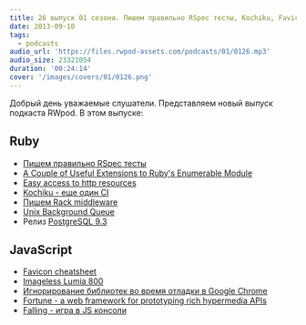 ```yaml
---
title: 26 выпуск 01 сезона. Пишем правильно RSpec тесты, Kochiku, Favicon cheatsheet и прочее
date: 2013-09-10
tags:
  - podcasts
audio_url: 'https://files.rwpod-assets.com/podcasts/01/0126.mp3'
audio_size: 23321054
duration: '00:24:14'
cover: '/images/covers/01/0126.png'
---
```


Добрый день уважаемые слушатели. Представляем новый выпуск подкаста RWpod. В этом выпуске:

## Ruby

- [Пишем правильно RSpec тесты](http://betterspecs.org/)
- [A Couple of Useful Extensions to Ruby's Enumerable Module](http://batsov.com/articles/2013/09/03/a-couple-of-useful-extensions-to-rubys-enumerable-module/)
- [Easy access to http resources](http://shvets.github.io/blog/2013/09/07/easy_access_to_http_resources.html)
- [Kochiku - еще один CI](http://corner.squareup.com/2013/09/kochiku.html)
- [Пишем Rack middleware](http://www.shopify.com/technology/8947689-building-a-rack-middleware)
- [Unix Background Queue](http://sirupsen.com/unix-background-queue/)
- Релиз [PostgreSQL 9.3](http://www.postgresql.org/about/news/1481/)

## JavaScript

- [Favicon cheatsheet](https://github.com/audreyr/favicon-cheat-sheet)
- [Imageless Lumia 800](http://tjrus.com/lumia/)
- [Игнорирование библиотек во время отладки в Google Chrome](http://www.divshot.com/blog/tips-and-tricks/ignoring-library-code-while-debugging-in-chrome/)
- [Fortune - a web framework for prototyping rich hypermedia APIs](http://fortunejs.com/)
- [Falling - игра в JS консоли](http://rikukissa.github.io/falling/)
